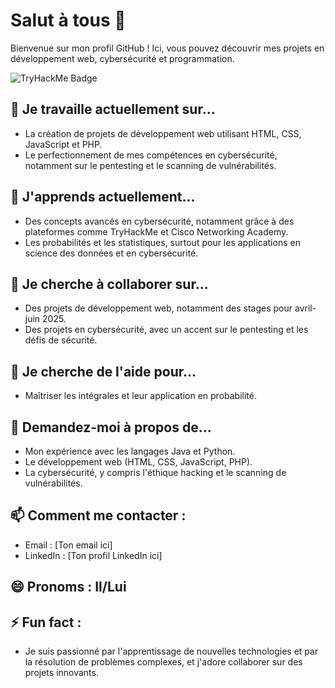 # Salut à tous 👋

Bienvenue sur mon profil GitHub ! Ici, vous pouvez découvrir mes projets en développement web, cybersécurité et programmation.

![TryHackMe Badge](https://tryhackme.com/api/v2/badges/public-profile?userPublicId=3780968)


## 🔭 Je travaille actuellement sur...
- La création de projets de développement web utilisant HTML, CSS, JavaScript et PHP.
- Le perfectionnement de mes compétences en cybersécurité, notamment sur le pentesting et le scanning de vulnérabilités.

## 🌱 J'apprends actuellement...
- Des concepts avancés en cybersécurité, notamment grâce à des plateformes comme TryHackMe et Cisco Networking Academy.
- Les probabilités et les statistiques, surtout pour les applications en science des données et en cybersécurité.

## 👯 Je cherche à collaborer sur...
- Des projets de développement web, notamment des stages pour avril-juin 2025.
- Des projets en cybersécurité, avec un accent sur le pentesting et les défis de sécurité.

## 🤔 Je cherche de l'aide pour...
- Maîtriser les intégrales et leur application en probabilité.

## 💬 Demandez-moi à propos de...
- Mon expérience avec les langages Java et Python.
- Le développement web (HTML, CSS, JavaScript, PHP).
- La cybersécurité, y compris l'éthique hacking et le scanning de vulnérabilités.

## 📫 Comment me contacter :
- Email : [Ton email ici]
- LinkedIn : [Ton profil LinkedIn ici]

## 😄 Pronoms : Il/Lui

## ⚡ Fun fact :
- Je suis passionné par l'apprentissage de nouvelles technologies et par la résolution de problèmes complexes, et j'adore collaborer sur des projets innovants.
